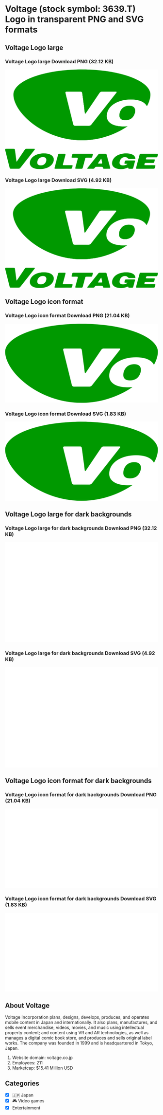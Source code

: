 # Voltage (stock symbol: 3639.T) Logo in transparent PNG and SVG formats

## Voltage Logo large

### Voltage Logo large Download PNG (32.12 KB)

![Voltage Logo large Download PNG (32.12 KB)](/img/orig/3639.T_BIG-539e7799.png)

### Voltage Logo large Download SVG (4.92 KB)

![Voltage Logo large Download SVG (4.92 KB)](/img/orig/3639.T_BIG-dda365d3.svg)

## Voltage Logo icon format

### Voltage Logo icon format Download PNG (21.04 KB)

![Voltage Logo icon format Download PNG (21.04 KB)](/img/orig/3639.T-6ba268f4.png)

### Voltage Logo icon format Download SVG (1.83 KB)

![Voltage Logo icon format Download SVG (1.83 KB)](/img/orig/3639.T-529ffdbc.svg)

## Voltage Logo large for dark backgrounds

### Voltage Logo large for dark backgrounds Download PNG (32.12 KB)

![Voltage Logo large for dark backgrounds Download PNG (32.12 KB)](/img/orig/3639.T_BIG.D-e98753e1.png)

### Voltage Logo large for dark backgrounds Download SVG (4.92 KB)

![Voltage Logo large for dark backgrounds Download SVG (4.92 KB)](/img/orig/3639.T_BIG.D-36894331.svg)

## Voltage Logo icon format for dark backgrounds

### Voltage Logo icon format for dark backgrounds Download PNG (21.04 KB)

![Voltage Logo icon format for dark backgrounds Download PNG (21.04 KB)](/img/orig/3639.T.D-363c54a7.png)

### Voltage Logo icon format for dark backgrounds Download SVG (1.83 KB)

![Voltage Logo icon format for dark backgrounds Download SVG (1.83 KB)](/img/orig/3639.T.D-00cb581b.svg)

## About Voltage

Voltage Incorporation plans, designs, develops, produces, and operates mobile content in Japan and internationally. It also plans, manufactures, and sells event merchandise, videos, movies, and music using intellectual property content; and content using VR and AR technologies, as well as manages a digital comic book store, and produces and sells original label works. The company was founded in 1999 and is headquartered in Tokyo, Japan.

1. Website domain: voltage.co.jp
2. Employees: 211
3. Marketcap: $15.41 Million USD


## Categories
- [x] 🇯🇵 Japan
- [x] 🎮 Video games
- [x] Entertainment
